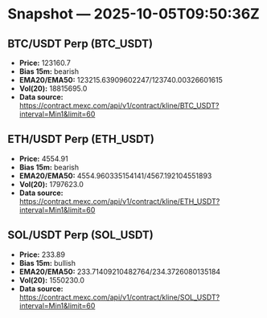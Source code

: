 # Snapshot — 2025-10-05T09:50:36Z

## BTC/USDT Perp (BTC_USDT)
- **Price:** 123160.7
- **Bias 15m:** bearish
- **EMA20/EMA50:** 123215.63909602247/123740.00326601615
- **Vol(20):** 18815695.0
- **Data source:** https://contract.mexc.com/api/v1/contract/kline/BTC_USDT?interval=Min1&limit=60

## ETH/USDT Perp (ETH_USDT)
- **Price:** 4554.91
- **Bias 15m:** bearish
- **EMA20/EMA50:** 4554.960335154141/4567.192104551893
- **Vol(20):** 1797623.0
- **Data source:** https://contract.mexc.com/api/v1/contract/kline/ETH_USDT?interval=Min1&limit=60

## SOL/USDT Perp (SOL_USDT)
- **Price:** 233.89
- **Bias 15m:** bullish
- **EMA20/EMA50:** 233.71409210482764/234.3726080135184
- **Vol(20):** 1550230.0
- **Data source:** https://contract.mexc.com/api/v1/contract/kline/SOL_USDT?interval=Min1&limit=60
